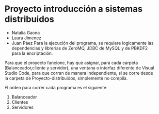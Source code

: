 # Proyecto introducción a sistemas distribuidos
* Natalia Gaona
* Laura Jimenez
* Juan Páez
Para la ejecución del programa, se requiere logicamente las dependencias y librerias de ZeroMQ, JDBC de MySQL y de PBKDF2 para la encriptación.

Para que el proyecto funcione, hay que asignar, para cada carpeta (Balanceador,cliente y servidor), una ventana o interfaz diferente de Visual Studio Code, para que corran de manera independiente, si se corre desde la carpeta de Proyecto-distribuidos, simplemente no compila.

El orden para correr cada programa es el siguiente:
1. Balanceador
2. Clientes
3. Servidores
